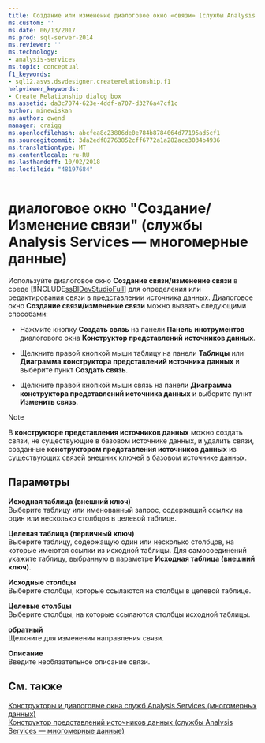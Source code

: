 ```yaml
---
title: Создание или изменение диалоговое окно «связи» (службы Analysis Services — многомерные данные) | Документация Майкрософт
ms.custom: ''
ms.date: 06/13/2017
ms.prod: sql-server-2014
ms.reviewer: ''
ms.technology:
- analysis-services
ms.topic: conceptual
f1_keywords:
- sql12.asvs.dsvdesigner.createrelationship.f1
helpviewer_keywords:
- Create Relationship dialog box
ms.assetid: da3c7074-623e-4ddf-a707-d3276a47cf1c
author: minewiskan
ms.author: owend
manager: craigg
ms.openlocfilehash: abcfea8c23806de0e784b8784064d77195ad5cf1
ms.sourcegitcommit: 3da2edf82763852cff6772a1a282ace3034b4936
ms.translationtype: MT
ms.contentlocale: ru-RU
ms.lasthandoff: 10/02/2018
ms.locfileid: "48197684"
---
```

# <a name="create-or-edit-relationship-dialog-box-analysis-services---multidimensional-data"></a>диалоговое окно "Создание/Изменение связи" (службы Analysis Services — многомерные данные)
  Используйте диалоговое окно **Создание связи/изменение связи** в среде [!INCLUDE[ssBIDevStudioFull](../includes/ssbidevstudiofull-md.md)] для определения или редактирования связи в представлении источника данных. Диалоговое окно **Создание связи/изменение связи** можно вызвать следующими способами:  
  
-   Нажмите кнопку **Создать связь** на панели **Панель инструментов** диалогового окна **Конструктор представлений источников данных**.  
  
-   Щелкните правой кнопкой мыши таблицу на панели **Таблицы** или **Диаграмма** **конструктора представлений источника данных** и выберите пункт **Создать связь**.  
  
-   Щелкните правой кнопкой мыши связь на панели **Диаграмма** **конструктора представлений источника данных** и выберите пункт **Изменить связь**.  
  
> [!NOTE]  
>  В **конструкторе представления источников данных** можно создать связи, не существующие в базовом источнике данных, и удалить связи, созданные **конструктором представления источников данных** из существующих связей внешних ключей в базовом источнике данных.  
  
## <a name="options"></a>Параметры  
 **Исходная таблица (внешний ключ)**  
 Выберите таблицу или именованный запрос, содержащий ссылку на один или несколько столбцов в целевой таблице.  
  
 **Целевая таблица (первичный ключ)**  
 Выберите таблицу, содержащую один или несколько столбцов, на которые имеются ссылки из исходной таблицы. Для самосоединений укажите таблицу, выбранную в параметре **Исходная таблица (внешний ключ)**.  
  
 **Исходные столбцы**  
 Выберите столбцы, которые ссылаются на столбцы в целевой таблице.  
  
 **Целевые столбцы**  
 Выберите столбцы, на которые ссылаются столбцы исходной таблицы.  
  
 **обратный**  
 Щелкните для изменения направления связи.  
  
 **Описание**  
 Введите необязательное описание связи.  
  
## <a name="see-also"></a>См. также  
 [Конструкторы и диалоговые окна служб Analysis Services &#40;многомерных данных&#41;](analysis-services-designers-and-dialog-boxes-multidimensional-data.md)   
 [Конструктор представлений источников данных &#40;службы Analysis Services — многомерные данные&#41;](data-source-view-designer-analysis-services-multidimensional-data.md)  
  
  
